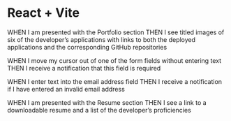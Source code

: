 # React + Vite

WHEN I am presented with the Portfolio section
THEN I see titled images of six of the developer’s applications with links to both the deployed applications and the corresponding GitHub repositories

WHEN I move my cursor out of one of the form fields without entering text
THEN I receive a notification that this field is required

WHEN I enter text into the email address field
THEN I receive a notification if I have entered an invalid email address

WHEN I am presented with the Resume section
THEN I see a link to a downloadable resume and a list of the developer’s proficiencies
